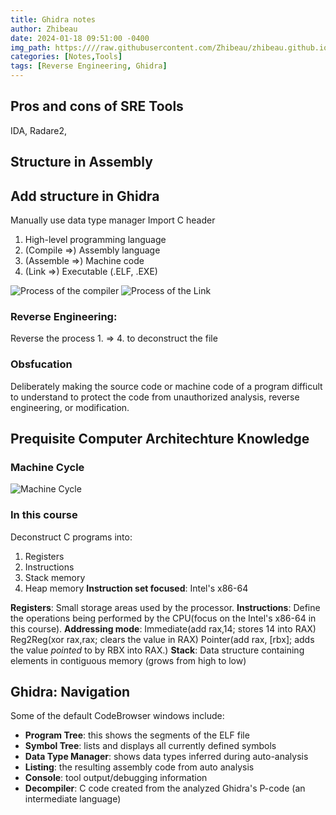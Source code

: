 ```yaml
---
title: Ghidra notes
author: Zhibeau
date: 2024-01-18 09:51:00 -0400
img_path: https:////raw.githubusercontent.com/Zhibeau/zhibeau.github.io/main/_posts/24_01_18/
categories: [Notes,Tools]
tags: [Reverse Engineering, Ghidra]
---
```


## Pros and cons of SRE Tools

IDA, Radare2, 

## Structure in Assembly

## Add structure in Ghidra
Manually use data type manager
Import C header

1. High-level programming language
2. (Compile  =>) Assembly language
3. (Assemble =>) Machine code
4. (Link     =>) Executable (.ELF, .EXE)

![Process of the compiler](1.png)
![Process of the Link](2.png)

### Reverse Engineering:
 Reverse the process 1. => 4. to deconstruct the file

### Obsfucation
Deliberately making the source code or machine code of a program difficult to understand to protect the code from unauthorized analysis, reverse engineering, or modification.

## Prequisite Computer Architechture Knowledge

### Machine Cycle
![Machine Cycle](3.png)

### In this course
Deconstruct C programs into:
1. Registers
2. Instructions
3. Stack memory
4. Heap memory
**Instruction set focused**: Intel's x86-64

**Registers**: Small storage areas used by the processor.
**Instructions**: Define the operations being performed by the CPU(focus on the Intel's x86-64 in this course).
**Addressing mode**: Immediate(add rax,14; stores 14 into RAX) Reg2Reg(xor rax,rax; clears the value in RAX) Pointer(add rax, [rbx]; adds the value *pointed* to by RBX into RAX.)
**Stack**: Data structure containing elements in contiguous memory (grows from high to low)

## Ghidra: Navigation
Some of the default CodeBrowser windows include:
- **Program Tree**: this shows the segments of the ELF file
- **Symbol Tree**: lists and displays all currently defined symbols
- **Data Type Manager**: shows data types inferred during auto-analysis
- **Listing**: the resulting assembly code from auto analysis
- **Console**: tool output/debugging information
- **Decompiler**: C code created from the analyzed Ghidra's P-code (an intermediate language)
